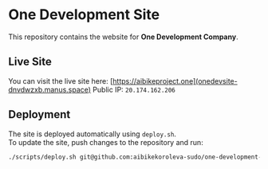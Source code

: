 # One Development Site

This repository contains the website for **One Development Company**.

## Live Site

You can visit the live site here: [https://aibikeproject.one](onedevsite-dnvdwzxb.manus.space)
Public IP: `20.174.162.206`

## Deployment

The site is deployed automatically using `deploy.sh`.  
To update the site, push changes to the repository and run:

```bash
./scripts/deploy.sh git@github.com:aibikekoroleva-sudo/one-development-site.git main
